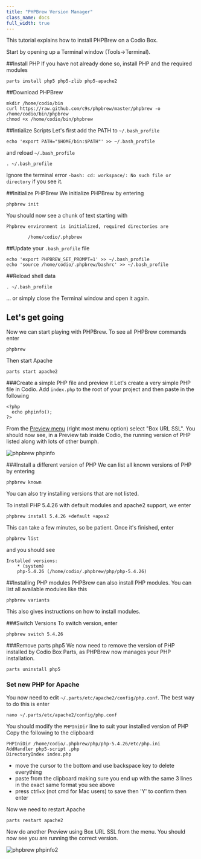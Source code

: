 ```yaml
---
title: "PHPBrew Version Manager"
class_name: docs
full_width: true
---
```


This tutorial explains how to install PHPBrew on a Codio Box. 

Start by opening up a Terminal window (Tools->Terminal).

##Install PHP
If you have not already done so, install PHP and the required modules

	parts install php5 php5-zlib php5-apache2

##Download PHPBrew

	mkdir /home/codio/bin
	curl https://raw.github.com/c9s/phpbrew/master/phpbrew -o /home/codio/bin/phpbrew
	chmod +x /home/codio/bin/phpbrew

##Intialize Scripts
Let's first add the PATH to `~/.bash_profile` 

	echo 'export PATH="$HOME/bin:$PATH"' >> ~/.bash_profile

and reload `~/.bash_profile`

```
. ~/.bash_profile
```
Ignore the terminal error `-bash: cd: workspace/: No such file or directory` if you see it.

##Initialize PHPBrew
We initialize PHPBrew by entering

	phpbrew init

You should now see a chunk of text starting with

	Phpbrew environment is initialized, required directories are 

			/home/codio/.phpbrew                                        
                                                                                                                                                                                  
##Update your `.bash_profile` file

	echo 'export PHPBREW_SET_PROMPT=1' >> ~/.bash_profile
    echo 'source /home/codio/.phpbrew/bashrc' >> ~/.bash_profile

##Reload shell data
```
. ~/.bash_profile
```

... or simply close the Terminal window and open it again.

## Let's get going
Now we can start playing with PHPBrew. To see all PHPBrew commands enter

	phpbrew

Then start Apache

	parts start apache2

###Create a simple PHP file and preview it
Let's create a very simple PHP file in Codio. Add `index.php` to the root of your project and then paste in the following

	<?php
	  echo phpinfo();
	?>

From the [Preview menu](/docs/ide/inline-preview/) (right most menu option) select "Box URL SSL". You should now see, in a Preview tab inside Codio, the running version of PHP listed along with lots of other bumph.

![phpbrew phpinfo](/img/docs/phpbrew-phpinfo.png)

###Install a different version of PHP
We can list all known versions of PHP by entering

	phpbrew known

You can also try installing versions that are not listed.


To install PHP 5.4.26 with default modules and apache2 support, we enter

	phpbrew install 5.4.26 +default +apxs2

This can take a few minutes, so be patient. Once it's finished, enter

	phpbrew list

and you should see

	Installed versions:
		* (system)  
		php-5.4.26 (/home/codio/.phpbrew/php/php-5.4.26) 

##Installing PHP modules
PHPBrew can also install PHP modules. You can list all available modules like this

	phpbrew variants

This also gives instructions on how to install modules.

###Switch Versions
To switch version, enter

	phpbrew switch 5.4.26

###Remove parts php5
We now need to remove the version of PHP installed by Codio Box Parts, as PHPBrew now manages your PHP installation.

    parts uninstall php5

### Set new PHP for Apache
You now need to edit `~/.parts/etc/apache2/config/php.conf`. The best way to do this is enter

	nano ~/.parts/etc/apache2/config/php.conf

You should modify the `PHPIniDir` line to suit your installed version of PHP Copy the following to the clipboard

	PHPIniDir /home/codio/.phpbrew/php/php-5.4.26/etc/php.ini
	AddHandler php5-script .php     
	DirectoryIndex index.php

- move the cursor to the bottom and use backspace key to delete everything
- paste from the clipboard making sure you end up with the same 3 lines in the exact same format you see above
- press ctrl+x (not cmd for Mac users) to save then 'Y' to confirm then enter 


Now we need to restart Apache

	parts restart apache2

Now do another Preview using Box URL SSL from the menu. You should now see you are running the correct version.

![phpbrew phpinfo2](/img/docs/phpbrew-phpinfo2.png)



